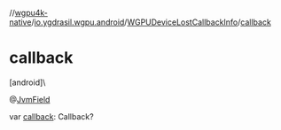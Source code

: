 //[wgpu4k-native](../../../index.md)/[io.ygdrasil.wgpu.android](../index.md)/[WGPUDeviceLostCallbackInfo](index.md)/[callback](callback.md)

# callback

[android]\

@[JvmField](https://kotlinlang.org/api/core/kotlin-stdlib/kotlin.jvm/-jvm-field/index.html)

var [callback](callback.md): Callback?